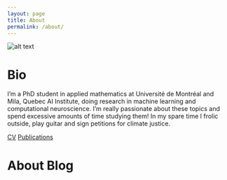 ```yaml
---
layout: page
title: About
permalink: /about/
---
```




![alt text](https://zek3r.github.io/profile.jpeg "zeke spent all night making this webpage")

# Bio

I’m a PhD student in applied mathematics at Université de Montréal and Mila, Quebec AI Institute, doing research in machine learning and computational neuroscience. I’m really passionate about these topics and spend excessive amounts of time studying them! In my spare time I frolic outside, play guitar and sign petitions for climate justice.

[CV](https://zek3r.github.io/cv_current.pdf "zeke's cv")		[Publications](https://scholar.google.ca/citations?user=KwgL380AAAAJ&hl=en&oi=ao "google scholar")


# About Blog
